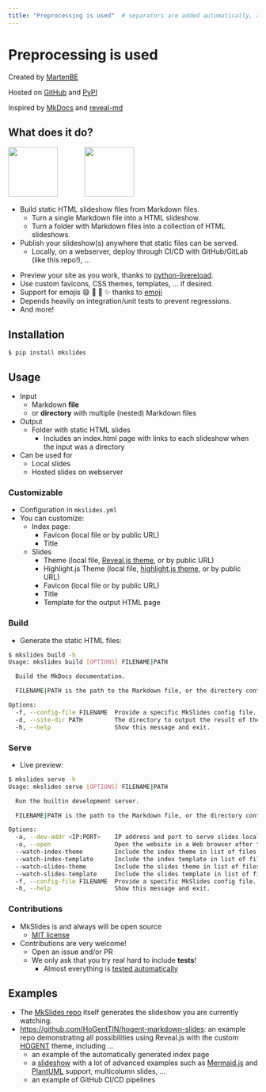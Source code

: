 ```yaml
---
title: "Preprocessing is used"	# separators are added automatically, and the md source file is much more readable.
---
```


# Preprocessing is used

Created by [MartenBE](https://github.com/MartenBE)

Hosted on [GitHub](https://github.com/MartenBE/mkslides) and [PyPI](https://pypi.org/project/mkslides/)

Inspired by [MkDocs](https://pypi.org/project/mkdocs/) and [reveal-md](https://github.com/webpro/reveal-md)



## What does it do?

<img src="./img/markdown-logo.png" height="100px" style="margin-right: 50px;"/>
<img src="./img/reveal-js-logo.svg" height="100px"/>

-   Build static HTML slideshow files from Markdown files.
    -   Turn a single Markdown file into a HTML slideshow.
    -   Turn a folder with Markdown files into a collection of HTML slideshows.
-   Publish your slideshow(s) anywhere that static files can be served.
    -   Locally, on a webserver, deploy through CI/CD with GitHub/GitLab (like this repo!), ...

<!--v-->

-   Preview your site as you work, thanks to [python-livereload](https://pypi.org/project/livereload/).
-   Use custom favicons, CSS themes, templates, ... if desired.
-   Support for emojis :smile: :tada: :rocket: :sparkles: thanks to [emoji](https://github.com/carpedm20/emoji/)
-   Depends heavily on integration/unit tests to prevent regressions.
-   And more!



## Installation

```console
$ pip install mkslides
```



## Usage

-   Input
    -   Markdown **file**
    -   or **directory** with multiple (nested) Markdown files
-   Output
    -   Folder with static HTML slides
        -   Includes an index.html page with links to each slideshow when the input was a directory
-   Can be used for
    -   Local slides
    -   Hosted slides on webserver



### Customizable

-   Configuration in `mkslides.yml`
-   You can customize:
    -   Index page:
        -   Favicon (local file or by public URL)
        -   Title
    -   Slides
        -   Theme (local file, [Reveal.js theme](https://revealjs.com/themes/), or by public URL)
        -   Highlight.js Theme (local file, [highlight.js theme](https://highlightjs.org/examples), or by public URL)
        -   Favicon (local file or by public URL)
        -   Title
        -   Template for the output HTML page





### Build

-   Generate the static HTML files:

```bash
$ mkslides build -h
Usage: mkslides build [OPTIONS] FILENAME|PATH

  Build the MkDocs documentation.

  FILENAME|PATH is the path to the Markdown file, or the directory containing Markdown files.

Options:
  -f, --config-file FILENAME  Provide a specific MkSlides config file.
  -d, --site-dir PATH         The directory to output the result of the slides build.
  -h, --help                  Show this message and exit.
```



### Serve

-   Live preview:

```bash
$ mkslides serve -h
Usage: mkslides serve [OPTIONS] FILENAME|PATH

  Run the builtin development server.

  FILENAME|PATH is the path to the Markdown file, or the directory containing Markdown files.

Options:
  -a, --dev-addr <IP:PORT>    IP address and port to serve slides locally.
  -o, --open                  Open the website in a Web browser after the initial build finishes.
  --watch-index-theme         Include the index theme in list of files to watch for live reloading.
  --watch-index-template      Include the index template in list of files to watch for live reloading.
  --watch-slides-theme        Include the slides theme in list of files to watch for live reloading.
  --watch-slides-template     Include the slides template in list of files to watch for live reloading.
  -f, --config-file FILENAME  Provide a specific MkSlides config file.
  -h, --help                  Show this message and exit.
```



### Contributions

-   MkSlides is and always will be open source
    -   [MIT license](https://github.com/MartenBE/mkslides/blob/main/LICENSE)
-   Contributions are very welcome!
    -   Open an issue and/or PR
    -   We only ask that you try real hard to include **tests**!
        -   Almost everything is [tested automatically](https://github.com/MartenBE/mkslides/tree/main/tests)



## Examples

-   The [MkSlides repo](https://github.com/MartenBE/mkslides/) itself generates the slideshow you are currently watching.
-   https://github.com/HoGentTIN/hogent-markdown-slides: an example repo demonstrating all possibilities using Reveal.js with the custom [HOGENT](https://hogent.be/) theme, including ...
    -   an example of the automatically generated index page
    -   a [slideshow](https://hogenttin.github.io/hogent-markdown-slides/) with a lot of advanced examples such as [Mermaid.js](https://mermaid.js.org/) and [PlantUML](https://plantuml.com/) support, multicolumn slides, ...
    -   an example of GitHub CI/CD pipelines

